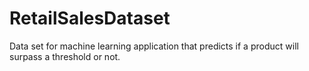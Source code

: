 # RetailSalesDataset
Data set for machine learning application that predicts if a product will surpass a threshold or not. 
